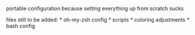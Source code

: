 portable configuration because setting everything up from scratch sucks

files still to be added:
    *  oh-my-zsh config
    *  scripts
    *  coloring adjustments
    *  bash config
